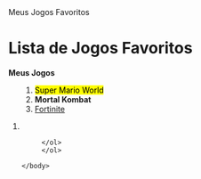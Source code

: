 <!docktype html>
<html lang="pt-br">
<html>
    <head>
        <meta charset="UTF-8">
        <meta name="viewport" content="width= device width, initial scale=10"
        <title>Meus Jogos Favoritos</title>
    </head>
    <body>
         <h1> Lista de Jogos Favoritos</h1>
         <p><strong>Meus Jogos </strong></p>
         <ul>
         <ol>
            <li><mark>Super Mario World</mark>
            <li><strong>Mortal Kombat</strong>
            <li><u>Fortinite</u></li>
            </ul>
         <ol>
            <li></li>

         </ol>            
         </ol>

    </body>
</html>

